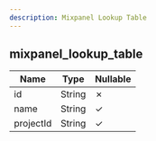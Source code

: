 ```yaml
---
description: Mixpanel Lookup Table
---
```

mixpanel_lookup_table
---------------------

| **Name**  | **Type** | **Nullable** |
| --------- | -------- | ------------ |
| id        | String   | &cross;      |
| name      | String   | &check;      |
| projectId | String   | &check;      |
